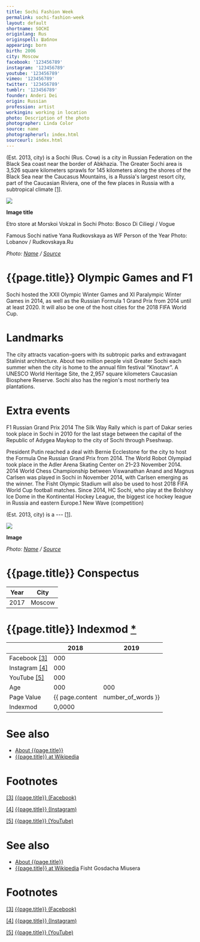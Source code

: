 ```yaml
---
title: Sochi Fashion Week
permalink: sochi-fashion-week
layout: default
shortname: SOCHI
originlang: Rus
originspell: Шаблон
appearing: born
birth: 2006
city: Moscow
facebook: '123456789'
instagram: '123456789'
youtube: '123456789'
vimeo: '123456789'
twitter: '123456789'
tumblr: '123456789'
founder: Anderi Dei
origin: Russian
profession: artist
workingin: working in location
photo: Description of the photo
photographer: Linda Color
source: name
photographerurl: index.html
sourceurl: index.html
---
```


(Est. 2013, city) is a Sochi (Rus. Сочи) is a city in Russian Federation on the Black Sea coast near the border of Abkhazia. The Greater Sochi area is 3,526 square kilometers sprawls for 145 kilometers along the shores of the Black Sea near the Caucasus Mountains, is a Russia's largest resort city, part of the Caucasian Riviera, one of the few places in Russia with a subtropical climate <span id="a1">[\[1\]](#f1)</span>.

![](/encyclopedia/images/image-name.jpg)

**Image title**

Etro store at Morskoi Vokzal in Sochi
Photo: Bosco Di Ciliegi / Vogue

Famous Sochi native Yana Rudkovskaya as WF Person of the Year
Photo: Lobanov / Rudkovskaya.Ru

*Photo: [Name](index) / [Source](index)*

# {{page.title}} Olympic Games and F1

Sochi hosted the XXII Olympic Winter Games and XI Paralympic Winter Games in 2014, as well as the Russian Formula 1 Grand Prix from 2014 until at least 2020. It will also be one of the host cities for the 2018 FIFA World Cup.

# Landmarks

The city attracts vacation-goers with its subtropic parks and extravagant Stalinist architecture. About two million people visit Greater Sochi each summer when the city is home to the annual film festival “Kinotavr”. A UNESCO World Heritage Site, the 2,957 square kilometers Caucasian Biosphere Reserve. Sochi also has the region's most northerly tea plantations.

# Extra events

F1 Russian Grand Prix 2014 The Silk Way Rally which is part of Dakar series took place in Sochi in 2010 for the last stage between the capital of the Republic of Adygea Maykop to the city of Sochi through Pseshwap.

President Putin reached a deal with Bernie Ecclestone for the city to host the Formula One Russian Grand Prix from 2014.
The World Robot Olympiad took place in the Adler Arena Skating Center on 21–23 November 2014.
2014 World Chess Championship between Viswanathan Anand and Magnus Carlsen was played in Sochi in November 2014, with Carlsen emerging as the winner.
The Fisht Olympic Stadium will also be used to host 2018 FIFA World Cup football matches.
Since 2014, HC Sochi, who play at the Bolshoy Ice Dome in the Kontinental Hockey League, the biggest ice hockey league in Russia and eastern Europe.1
New Wave (competition)

(Est. 2013, city) is a --- <span id="a1">[\[1\]](#f1)</span>.

![](/encyclopedia/images/{{page.permalink}}.jpg)

**Image**

*Photo: [Name](index) / [Source](index)*

# {{page.title}} Conspectus

|Year|City|
|-|-|
|2017|Moscow|

# {{page.title}} Indexmod [*](indexmod)

||2018|2019|
|-|-|-|
|Facebook <span id="a3">[\[3\]](#f3)</span>|000||
|Instagram <span id="a4">[\[4\]](#f4)</span>|000||
|YouTube <span id="a5">[\[5\]](#f5)</span>|000||
|Age|000|000|
|Page Value|{{ page.content | number_of_words }}||
|Indexmod|0,0000||

# See also

+ [About {{page.title}}](index)
+ [{{page.title}} at Wikipedia](index)

# Footnotes

[[3]](#a3) <span id="f3"></span> [{{page.title}} (Facebook)](index)

[[4]](#a4) <span id="f4"></span> [{{page.title}} (Instagram)](index)

[[5]](#a5) <span id="f5"></span> [{{page.title}} (YouTube)](index)



# See also

+ [About {{page.title}}](index)
+ [{{page.title}} at Wikipedia](index)
Fisht
Gosdacha Miusera

# Footnotes

[[3]](#a3) <span id="f3"></span> [{{page.title}} (Facebook)](index)

[[4]](#a4) <span id="f4"></span> [{{page.title}} (Instagram)](index)

[[5]](#a5) <span id="f5"></span> [{{page.title}} (YouTube)](index)
